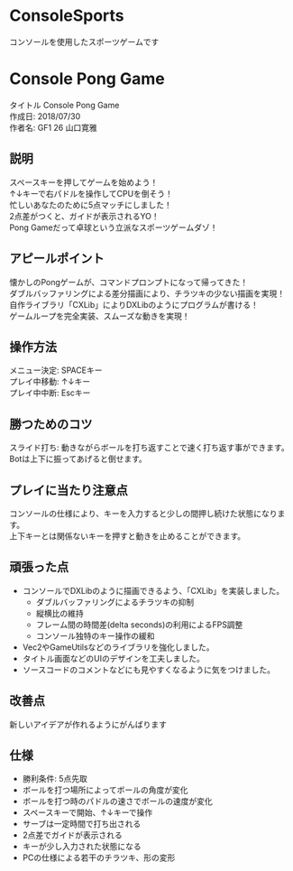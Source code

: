 # ConsoleSports
コンソールを使用したスポーツゲームです  

# Console Pong Game
タイトル Console Pong Game  
作成日: 2018/07/30  
作者名: GF1 26 山口寛雅  

## 説明
スペースキーを押してゲームを始めよう！  
↑↓キーで右パドルを操作してCPUを倒そう！  
忙しいあなたのために5点マッチにしました！  
2点差がつくと、ガイドが表示されるYO！  
Pong Gameだって卓球という立派なスポーツゲームダゾ！  

## アピールポイント
懐かしのPongゲームが、コマンドプロンプトになって帰ってきた！  
ダブルバッファリングによる差分描画により、チラツキの少ない描画を実現！  
自作ライブラリ「CXLib」によりDXLibのようにプログラムが書ける！  
ゲームループを完全実装、スムーズな動きを実現！  

## 操作方法
メニュー決定: SPACEキー  
プレイ中移動: ↑↓キー  
プレイ中中断: Escキー  

## 勝つためのコツ
スライド打ち: 動きながらボールを打ち返すことで速く打ち返す事ができます。  
Botは上下に振ってあげると倒せます。  

## プレイに当たり注意点
コンソールの仕様により、キーを入力すると少しの間押し続けた状態になります。  
上下キーとは関係ないキーを押すと動きを止めることができます。  

## 頑張った点
- コンソールでDXLibのように描画できるよう、「CXLib」を実装しました。  
	- ダブルバッファリングによるチラツキの抑制  
	- 縦横比の維持  
	- フレーム間の時間差(delta seconds)の利用によるFPS調整  
	- コンソール独特のキー操作の緩和  
- Vec2やGameUtilsなどのライブラリを強化しました。  
- タイトル画面などのUIのデザインを工夫しました。  
- ソースコードのコメントなどにも見やすくなるように気をつけました。  

## 改善点
新しいアイデアが作れるようにがんばります  

## 仕様
- 勝利条件: 5点先取  
- ボールを打つ場所によってボールの角度が変化  
- ボールを打つ時のパドルの速さでボールの速度が変化  
- スペースキーで開始、↑↓キーで操作  
- サーブは一定時間で打ち出される  
- 2点差でガイドが表示される  
- キーが少し入力された状態になる  
- PCの仕様による若干のチラツキ、形の変形  
